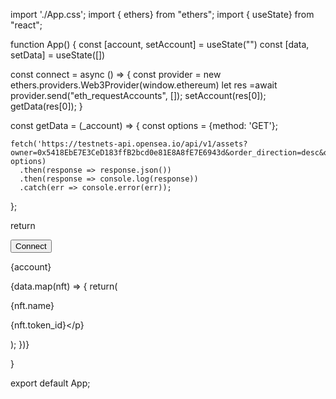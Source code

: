 import './App.css';
import { ethers} from "ethers";
import { useState} from "react";




function App() {
  const [account, setAccount] = useState("")
  const [data, setData] = useState([])


  const connect = async () => {
    const provider = new ethers.providers.Web3Provider(window.ethereum)
    let res =await provider.send("eth_requestAccounts", []);
    setAccount(res[0]);
    getData(res[0]);
  }

  const getData = (_account) => {
    const options = {method: 'GET'};

    fetch('https://testnets-api.opensea.io/api/v1/assets?owner=0x5418EbE7E3CeD183ffB2bcd0e81E8A8fE7E6943d&order_direction=desc&offset=0&limit=20', options)
      .then(response => response.json())
      .then(response => console.log(response))
      .catch(err => console.error(err));
  }; 


  return <div className="App">
    <button onClick={connect}>Connect</button>
    <p>{account}</p>
    {data.map(nft) => {
return(
	<div>
	<p>{nft.name}</p>
	<p>{nft.token_id}</p}
	</div>
);
})}
  
} 

export default App;
